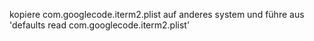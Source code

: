 kopiere com.googlecode.iterm2.plist auf anderes system und führe aus 'defaults read com.googlecode.iterm2.plist'
